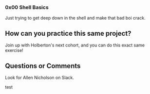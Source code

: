 ### 0x00 Shell Basics

Just trying to get deep down in the shell and make that bad boi crack.

## How can you practice this same project?

Join up with Holberton's next cohort, and you can do this exact same exercise!

## Questions or Comments

Look for Allen Nicholson on Slack.

test
